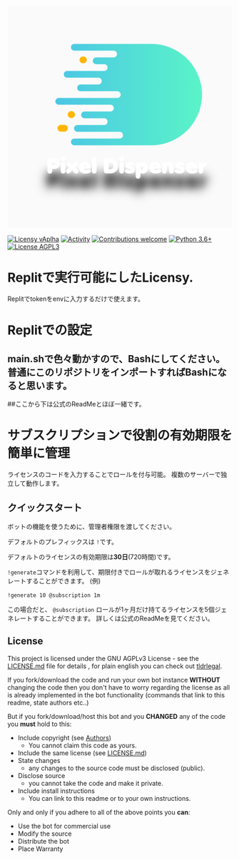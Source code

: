 <p align="center">
    <img src="https://raw.githubusercontent.com/albertopoljak/Licensy/master/logo.png">
</p>

[![Licensy vAplha](https://img.shields.io/badge/Licensy-alpha-yellow)](#)
[![Activity](https://img.shields.io/github/commit-activity/w/albertopoljak/Licensy)](https://github.com/albertopoljak/Licensy/pulse)
[![Contributions welcome](https://img.shields.io/badge/contributions-welcome-brightgreen.svg?style=flat)](#)
[![Python 3.6+](https://img.shields.io/badge/python-3.6%2B-blue)](#)
[![License AGPL3](https://img.shields.io/github/license/albertopoljak/Licensy?color=red)](LICENSE.md)

# Replitで実行可能にしたLicensy.
Replitでtokenをenvに入力するだけで使えます。


# Replitでの設定
 ## main.shで色々動かすので、Bashにしてください。普通にこのリポジトリをインポートすればBashになると思います。



##ここから下は公式のReadMeとほぼ一緒です。

# サブスクリプションで役割の有効期限を簡単に管理
ライセンスのコードを入力することでロールを付与可能。
複数のサーバーで独立して動作します。


## クイックスタート

ボットの機能を使うために、管理者権限を渡してください。

デフォルトのプレフィックスは `!`です。

デフォルトのライセンスの有効期限は**30日**(720時間)です。


`!generate`コマンドを利用して、期限付きでロールが取れるライセンスをジェネレートすることができます。
(例)
```
!generate 10 @subscription 1m
```

この場合だと、 `@subscription` ロールが1ヶ月だけ持てるライセンスを5個ジェネレートすることができます。
詳しくは公式のReadMeを見てください。



## License

This project is licensed under the GNU AGPLv3 License - see the [LICENSE.md](LICENSE.md) file for details
, for plain english you can check out [tldrlegal](https://tldrlegal.com/license/gnu-affero-general-public-license-v3-(agpl-3.0)).

If you fork/download the code and run your own bot instance **WITHOUT** changing the code then you don't have to worry
regarding the license as all is already implemented in the bot functionality (commands that link to this readme, state
authors etc..) 

But if you fork/download/host this bot and you **CHANGED** any of the code you **must** hold to this:

- Include copyright (see [Authors](#authors))
  - You cannot claim this code as yours.
- Include the same license (see [LICENSE.md](LICENSE.md))
- State changes
  - any changes to the source code must be disclosed (public).
- Disclose source
  - you cannot take the code and make it private.
- Include install instructions
  - You can link to this readme or to your own instructions.

Only and only if you adhere to all of the above points you **can**:

- Use the bot for commercial use
- Modify the source
- Distribute the bot
- Place Warranty

